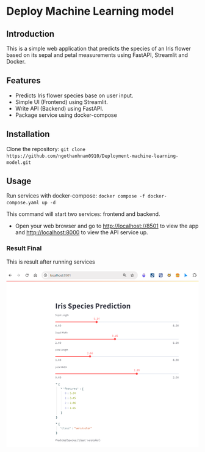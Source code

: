 # Deploy Machine Learning model

## Introduction

This is a simple web application that predicts the species of an Iris flower based on its sepal and petal measurements using FastAPI, Streamlit and Docker.

## Features

- Predicts Iris flower species base on user input.
- Simple UI (Frontend) using Streamlit.
- Write API (Backend) using FastAPI.
- Package service using docker-compose

## Installation

Clone the repository: ```git clone https://github.com/ngothanhnam0910/Deployment-machine-learning-model.git```

## Usage
Run services with docker-compose: ```docker compose -f docker-compose.yaml up -d```

This command will start two services: frontend and backend.

- Open your web browser and go to <ins>http://localhost://8501</ins> to view the app and <ins>http://localhost:8000</ins> to view the API service up.

### Result Final

This is result after running services

![Application](image/deployment.png)
